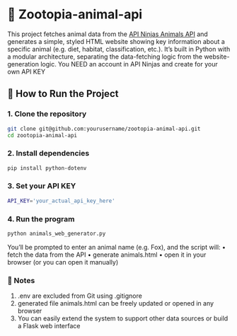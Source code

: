 # 🦊 Zootopia-animal-api
This project fetches animal data from the [API Ninjas Animals API](https://api-ninjas.com/api/animals) and generates a simple, styled HTML website showing key information about a specific animal (e.g. diet, habitat, classification, etc.).
It’s built in Python with a modular architecture, separating the data-fetching logic from the website-generation logic.
You NEED an account in API Ninjas and create for your own API KEY


## 🚀 How to Run the Project

### 1. Clone the repository

```bash
git clone git@github.com:yourusername/zootopia-animal-api.git
cd zootopia-animal-api
```
### 2. Install dependencies
```bash
pip install python-dotenv
```
### 3. Set your API KEY
```bash
API_KEY='your_actual_api_key_here'
```
### 4. Run the program
```bash
python animals_web_generator.py
```
You’ll be prompted to enter an animal name (e.g. Fox), and the script will:
	•	fetch the data from the API
	•	generate animals.html
	•	open it in your browser (or you can open it manually)

### 🧼 Notes

1. .env are excluded from Git using .gitignore
2.  generated file animals.html can be freely updated or opened in any browser 
3. You can easily extend the system to support other data sources or build a Flask web interface
